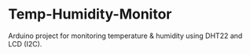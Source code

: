# Temp-Humidity-Monitor
Arduino project for monitoring temperature &amp; humidity using DHT22 and LCD (I2C).
